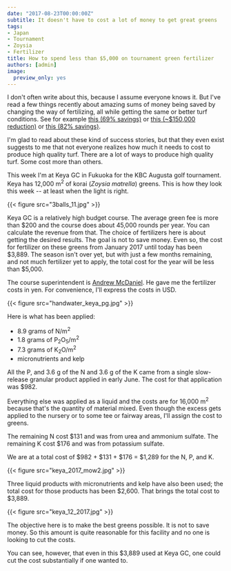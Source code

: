 ```yaml
---
date: "2017-08-23T00:00:00Z"
subtitle: It doesn't have to cost a lot of money to get great greens
tags:
- Japan
- Tournament
- Zoysia
- Fertilizer
title: How to spend less than $5,000 on tournament green fertilizer
authors: [admin]
image:
  preview_only: yes
---
```


I don't often write about this, because I assume everyone knows it. But I've read a few things recently about amazing sums of money being saved by changing the way of fertilizing, all while getting the same or better turf conditions. See for example [this (69% savings)](https://brtagronomy.com/goingagainstthegrain/mlsn-nikanti-gc-reducing-expenses-and-inputs-since-2016) or [this (~$150,000 reduction)](https://www.asianturfgrass.com/post/this-is-one-more-post-the-financial-controllers-might-not-want-to-see/) or [this (82% savings)](http://www.asianturfgrass.com/2017-07-05-saving-82-percent-gsr/). 

I'm glad to read about these kind of success stories, but that they even exist suggests to me that not everyone realizes how much it needs to cost to produce high quality turf. There are a lot of ways to produce high quality turf. Some cost more than others.

This week I'm at Keya GC in Fukuoka for the KBC Augusta golf tournament. Keya has 12,000 m<sup>2</sup> of korai (*Zoysia matrella*) greens. This is how they look this week -- at least when the light is right.

{{< figure src="3balls_11.jpg" >}}

Keya GC is a relatively high budget course. The average green fee is more than $200 and the course does about 45,000 rounds per year. You can calculate the revenue from that. The choice of fertilizers here is about getting the desired results. The goal is not to save money. Even so, the cost for fertilizer on these greens from January 2017 until today has been $3,889. The season isn't over yet, but with just a few months remaining, and not much fertilizer yet to apply, the total cost for the year will be less than $5,000.

The course superintendent is [Andrew McDaniel](https://twitter.com/drumcturf). He gave me the fertilizer costs in yen. For convenience, I'll express the costs in USD.

{{< figure src="handwater_keya_pg.jpg" >}}

Here is what has been applied:

* 8.9 grams of N/m<sup>2</sup>
* 1.8 grams of P<sub>2</sub>O<sub>5</sub>/m<sup>2</sup>
* 7.3 grams of K<sub>2</sub>O/m<sup>2</sup>
* micronutrients and kelp

All the P, and 3.6 g of the N and 3.6 g of the K came from a single slow-release granular product applied in early June. The cost for that application was $982.

Everything else was applied as a liquid and the costs are for 16,000 m<sup>2</sup> because that's the quantity of material mixed. Even though the excess gets applied to the nursery or to some tee or fairway areas, I'll assign the cost to greens.

The remaining N cost $131 and was from urea and ammonium sulfate. The remaining K cost $176 and was from potassium sulfate. 

We are at a total cost of $982 + $131 + $176 = $1,289 for the N, P, and K.

{{< figure src="keya_2017_mow2.jpg" >}}

Three liquid products with micronutrients and kelp have also been used; the total cost for those products has been $2,600. That brings the total cost to $3,889.

{{< figure src="keya_12_2017.jpg" >}}

The objective here is to make the best greens possible. It is not to save money. So this amount is quite reasonable for this facility and no one is looking to cut the costs. 

You can see, however, that even in this $3,889 used at Keya GC, one could cut the cost substantially if one wanted to. 







